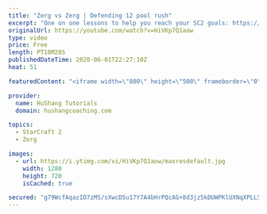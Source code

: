 ```yaml
---
title: "Zerg vs Zerg | Defending 12 pool rush"
excerpt: "One on one lessons to help you reach your SC2 goals: https://www.hushangcoaching.com ------------------------------------------------------------------------------------------------------- In this guide we take a look at how to defend one of the most infamous \"zerg rushes\" in sc2: the 12 pool. This rush"
originalUrl: https://youtube.com/watch?v=HiVKp7Q1aow
type: video
price: Free
length: PT10M28S
publishedDateTime: 2020-06-01T22:27:10Z
heat: 51

featuredContent: "<iframe width=\"800\" height=\"500\" frameborder=\"0\" src=\"https://www.youtube.com/embed/HiVKp7Q1aow\" allow=\"accelerometer; autoplay; encrypted-media; gyroscope; picture-in-picture\" allowfullscreen></iframe>"

provider:
  name: HuShang Tutorials
  domain: hushangcoaching.com

topics:
  - StarCraft 2
  - Zerg

images:
  - url: https://i.ytimg.com/vi/HiVKp7Q1aow/maxresdefault.jpg
    width: 1280
    height: 720
    isCached: true

secured: "g79WcfAqazIO7zMS/sXwcD5u17Y7A4bHrPQcAG+8d3jz5kDUWPKlUXNqXPLLS8WZFJfLsDmwURhKGmGA/9GbETaqo9aCfx996nAiBiCeYs3vUSKUhL4zFwZ7q36DLJ5MoQMS1sOPOG1kSHSK1+dK156k31+SZ8XpHgCrp9jfDrG/Y8hbQFkBsNVYXsCdJs9xR2Zo6Dhf58iwWXwXsph8ICHT4tX/3sNncA9I9L9IxboRqYABdg1izCjfQ9+HmQam6WwNOfXLHkmbhC7FtEKvCR+6hT7/qCXuIBFlnTYupACNUyUrHMFu0t9nElOpfqMexAhRswu9mA5KOqj2YDz3MDArJ1KU33hc6UF0vq0dZpkwB2DYHNDLQeEjSBowwC9+/Gq+DUqdmDJUM/qUGnNVVG/5jwLTV3BGibABjqZR5bA=;U1w17VpnLM0GfutiyJtuOQ=="
---
```


